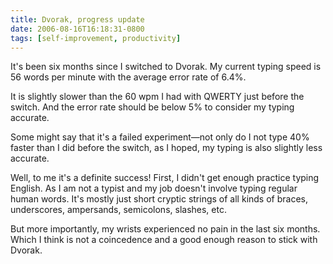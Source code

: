 ```yaml
---
title: Dvorak, progress update
date: 2006-08-16T16:18:31-0800
tags: [self-improvement, productivity]
---
```

It's been six months since I switched to Dvorak. My current typing speed is 56 words per minute with the average error rate of 6.4%.

It is slightly slower than the 60 wpm I had with QWERTY just before the switch. And the error rate should be below 5% to consider my typing accurate.

Some might say that it's a failed experiment—not only do I not type 40% faster than I did before the switch, as I hoped, my typing is also slightly less accurate.

Well, to me it's a definite success! First, I didn't get enough practice typing English. As I am not a typist and my job doesn't involve typing regular human words. It's mostly just short cryptic strings of all kinds of braces, underscores, ampersands, semicolons, slashes, etc.

But more importantly, my wrists experienced no pain in the last six months. Which I think is not a coincedence and a good enough reason to stick with Dvorak.